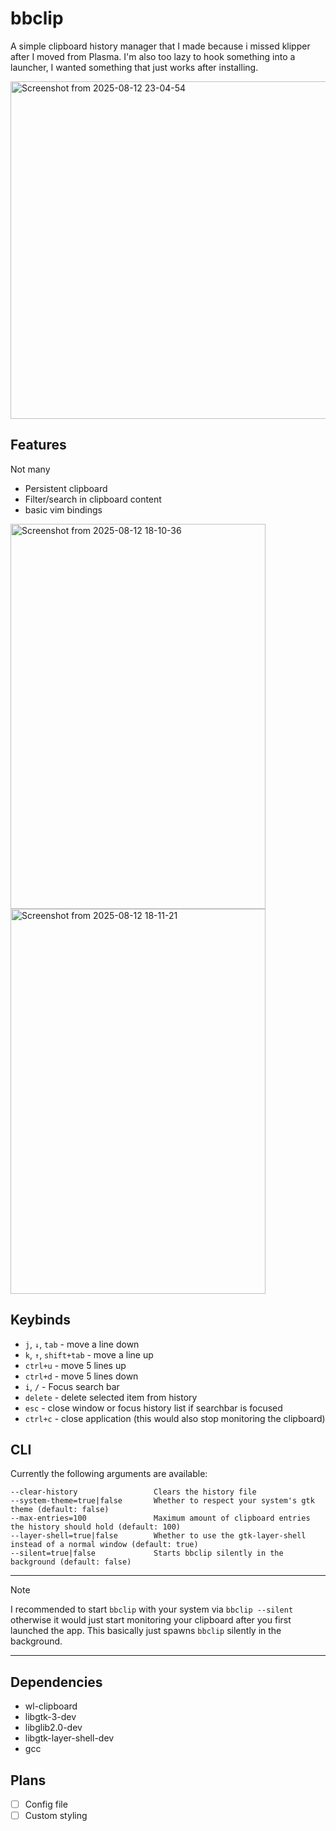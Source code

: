 # bbclip

A simple clipboard history manager that I made because i missed klipper after I 
moved from Plasma.
I'm also too lazy to hook something into a launcher, I wanted something that just works after installing.

<img width="960" height="540" alt="Screenshot from 2025-08-12 23-04-54" src="https://github.com/user-attachments/assets/aed3650f-c1b0-49fe-989a-b7ee80121a0a" />


## Features

Not many

 * Persistent clipboard
 * Filter/search in clipboard content
 * basic vim bindings

<img width="408" height="616" alt="Screenshot from 2025-08-12 18-10-36" src="https://github.com/user-attachments/assets/0276891b-e07b-44e6-9221-b68765fe0544" />
<img width="408" height="616" alt="Screenshot from 2025-08-12 18-11-21" src="https://github.com/user-attachments/assets/b0a44997-0949-4ffc-a16f-7e358cbf3e29" />

   

## Keybinds

- `j`, `↓`, `tab` - move a line down 
- `k`, `↑`, `shift+tab` - move a line up
- `ctrl+u` - move 5 lines up
- `ctrl+d` - move 5 lines down
- `i`, `/` - Focus search bar
- `delete` - delete selected item from history
- `esc` - close window or focus history list if searchbar is focused
- `ctrl+c` - close application (this would also stop monitoring the clipboard)


## CLI

Currently the following arguments are available:

```
--clear-history                 Clears the history file
--system-theme=true|false       Whether to respect your system's gtk theme (default: false)
--max-entries=100               Maximum amount of clipboard entries the history should hold (default: 100)
--layer-shell=true|false        Whether to use the gtk-layer-shell instead of a normal window (default: true)
--silent=true|false             Starts bbclip silently in the background (default: false)
```

---
> [!NOTE]
> I recommended to start `bbclip` with your system via `bbclip --silent` otherwise it would just start monitoring your clipboard after you first launched the app.
> This basically just spawns `bbclip` silently in the background.
---




## Dependencies

 * wl-clipboard
 * libgtk-3-dev
 * libglib2.0-dev
 * libgtk-layer-shell-dev
 * gcc

## Plans

* [ ] Config file
* [ ] Custom styling
